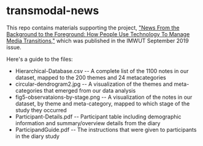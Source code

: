# transmodal-news
This repo contains materials supporting the project, ["News From the Background to the Foreground: How People Use Technology To Manage Media Transitions,"](https://dl.acm.org/citation.cfm?doid=3361560.3351268) which was published in the IMWUT September 2019 issue.

Here's a guide to the files:
* Hierarchical-Database.csv -- A complete list of the 1100 notes in our dataset, mapped to the 200 themes and 24 metacategories
* circular-dendrogram2.jpg -- A visualization of the themes and meta-categories that emerged from our data analysis
* fig5-observataions-by-stage.png -- A visualization of the notes in our dataset, by theme and meta-category, mapped to which stage of the study they occurred
* Participant-Details.pdf -- Participant table including demographic information and summary/overview details from the diary
* ParticipandGuide.pdf -- The instructions that were given to participants in the diary study
